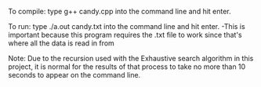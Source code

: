 To compile: type g++ candy.cpp into the command line and hit enter.

To run: type ./a.out candy.txt into the command line and hit enter.
  -This is important because this program requires the .txt file to work since that's where all the data is read in from

Note: Due to the recursion used with the Exhaustive search algorithm in this project, it is normal for the results of that process to take no more than 10 seconds to appear on the command line.
